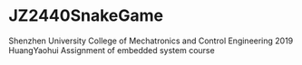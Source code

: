 # JZ2440SnakeGame
Shenzhen University College of Mechatronics and Control Engineering 2019 HuangYaohui 
Assignment of embedded system course

